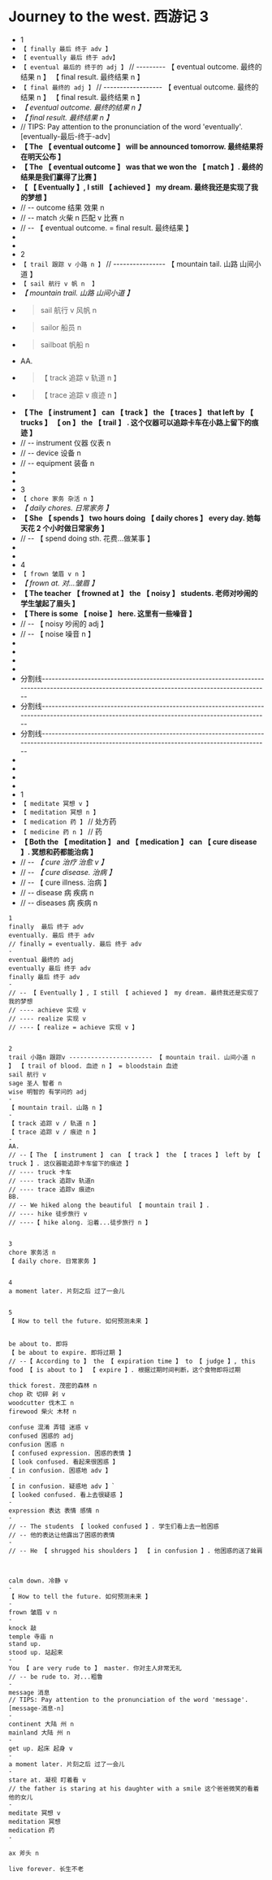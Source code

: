 # Journey to the west. 西游记 3

- 1
- `【 finally 最后 终于 adv 】`
- `【 eventually 最后 终于 adv】`
- `【 eventual 最后的 终于的 adj 】` // --------- 【 eventual outcome. 最终的结果 n 】 【 final result. 最终结果 n 】
- `【 final 最终的 adj 】` // ------------------ 【 eventual outcome. 最终的结果 n 】 【 final result. 最终结果 n 】
- _【 eventual outcome. 最终的结果 n 】_
- _【 final result. 最终结果 n 】_
- // TIPS: Pay attention to the pronunciation of the word 'eventually'. [eventually-最后-终于-adv]
- **【 The 【 eventual outcome 】 will be announced tomorrow. 最终结果将在明天公布 】**
- **【 The 【 eventual outcome 】 was that we won the 【 match 】. 最终的结果是我们赢得了比赛 】**
- **【 【 Eventually 】, I still 【 achieved 】 my dream. 最终我还是实现了我的梦想 】**
- // -- outcome 结果 效果 n
- // -- match 火柴 n 匹配 v 比赛 n
- // -- 【 eventual outcome. = final result. 最终结果 】
-
-
- 2
- `【 trail 跟踪 v 小路 n 】` // ---------------- 【 mountain tail. 山路 山间小道 】
- `【 sail 航行 v 帆 n  】`
- _【 mountain trail. 山路 山间小道 】_
- > sail 航行 v 风帆 n
- > sailor 船员 n
- > sailboat 帆船 n
- AA.
- > 【 track 追踪 v 轨道 n 】
- > 【 trace 追踪 v 痕迹 n 】
- **【 The 【 instrument 】 can 【 track 】 the 【 traces 】 that left by 【 trucks 】 【 on 】 the 【 trail 】 . 这个仪器可以追踪卡车在小路上留下的痕迹 】**
- // -- instrument 仪器 仪表 n
- // -- device 设备 n
- // -- equipment 装备 n
-
-
- 3
- `【 chore 家务 杂活 n 】`
- _【 daily chores. 日常家务 】_
- **【 She 【 spends 】 two hours doing 【 daily chores 】 every day. 她每天花 2 个小时做日常家务 】**
- // -- 【 spend doing sth. 花费...做某事 】
-
-
- 4
- `【 frown 皱眉 v n 】`
- _【 frown at. 对...皱眉 】_
- **【 The teacher 【 frowned at 】 the 【 noisy 】 students. 老师对吵闹的学生皱起了眉头 】**
- **【 There is some 【 noise 】 here. 这里有一些噪音 】**
- // -- 【 noisy 吵闹的 adj 】
- // -- 【 noise 噪音 n 】
-
-
-
-
- 分割线------------------------------------------------------------------------------------------------------------------------------------------------
- 分割线------------------------------------------------------------------------------------------------------------------------------------------------
- 分割线------------------------------------------------------------------------------------------------------------------------------------------------
-
-
-
-
- 1
- `【 meditate 冥想 v 】`
- `【 meditation 冥想 n 】`
- `【 medication 药 】` // 处方药
- `【 medicine 药 n 】` // 药
- **【 Both the 【 meditation 】 and 【 medication 】 can 【 cure disease 】. 冥想和药都能治病 】**
- // -- _【 cure 治疗 治愈 v 】_
- // -- _【 cure disease. 治病 】_
- // -- 【 cure illness. 治病 】
- // -- disease 病 疾病 n
- // -- diseases 病 疾病 n

```
1
finally  最后 终于 adv
eventually. 最后 终于 adv
// finally = eventually. 最后 终于 adv
-
eventual 最终的 adj
eventually 最后 终于 adv
finally 最后 终于 adv
-
// -- 【 Eventually 】, I still 【 achieved 】 my dream. 最终我还是实现了我的梦想
// ---- achieve 实现 v
// ---- realize 实现 v
// ----【 realize = achieve 实现 v 】


2
trail 小路n 跟踪v ----------------------- 【 mountain trail. 山间小道 n 】 【 trail of blood. 血迹 n 】 = bloodstain 血迹
sail 航行 v
sage 圣人 智者 n
wise 明智的 有学问的 adj
-
【 mountain trail. 山路 n 】
-
【 track 追踪 v / 轨道 n 】
【 trace 追踪 v / 痕迹 n 】
-
AA.
// --【 The 【 instrument 】 can 【 track 】 the 【 traces 】 left by 【 truck 】. 这仪器能追踪卡车留下的痕迹 】
// ---- truck 卡车
// ---- track 追踪v 轨道n
// ---- trace 追踪v 痕迹n
BB.
// -- We hiked along the beautiful 【 mountain trail 】.
// ---- hike 徒步旅行 v
// ----【 hike along. 沿着...徒步旅行 n 】


3
chore 家务活 n
【 daily chore. 日常家务 】


4
a moment later. 片刻之后 过了一会儿


5
【 How to tell the future. 如何预测未来 】


be about to. 即将
【 be about to expire. 即将过期 】
// --【 According to 】 the 【 expiration time 】 to 【 judge 】, this food 【 is about to 】 【 expire 】. 根据过期时间判断，这个食物即将过期

thick forest. 茂密的森林 n
chop 砍 切碎 剁 v
woodcutter 伐木工 n
firewood 柴火 木材 n

confuse 混淆 弄错 迷惑 v
confused 困惑的 adj
confusion 困惑 n
【 confused expression. 困惑的表情 】
【 look confused. 看起来很困惑 】
【 in confusion. 困惑地 adv 】
-
【 in confusion. 疑惑地 adv 】`
【 looked confused. 看上去很疑惑 】
-
expression 表达 表情 感情 n
-
// -- The students 【 looked confused 】. 学生们看上去一脸困惑
// -- 他的表达让他露出了困惑的表情
-
// -- He 【 shrugged his shoulders 】 【 in confusion 】. 他困惑的送了耸肩



calm down. 冷静 v
-
【 How to tell the future. 如何预测未来 】
-
frown 皱眉 v n
-
knock 敲
temple 寺庙 n
stand up.
stood up. 站起来
-
You 【 are very rude to 】 master. 你对主人非常无礼
// -- be rude to. 对...粗鲁
-
message 消息
// TIPS: Pay attention to the pronunciation of the word 'message'. [message-消息-n]
-
continent 大陆 州 n
mainland 大陆 州 n
-
get up. 起床 起身 v
-
a moment later. 片刻之后 过了一会儿
-
stare at. 凝视 盯着看 v
// the father is staring at his daughter with a smile 这个爸爸微笑的看着他的女儿
-
meditate 冥想 v
meditation 冥想
medication 药
-

ax 斧头 n

live forever. 长生不老
```
